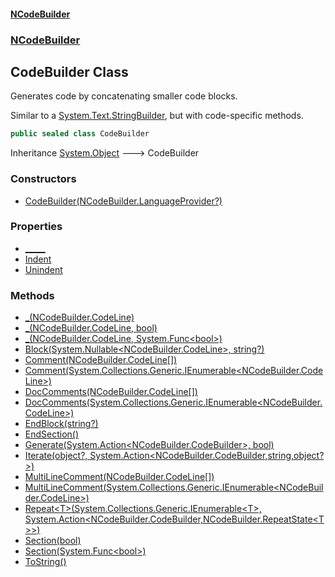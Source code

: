 #### [NCodeBuilder](./index.md 'index')
### [NCodeBuilder](./NCodeBuilder.md 'NCodeBuilder')
## CodeBuilder Class
Generates code by concatenating smaller code blocks.  





Similar to a [System.Text.StringBuilder](https://docs.microsoft.com/en-us/dotnet/api/System.Text.StringBuilder 'System.Text.StringBuilder'), but with code-specific methods.  
```csharp
public sealed class CodeBuilder
```
Inheritance [System.Object](https://docs.microsoft.com/en-us/dotnet/api/System.Object 'System.Object') &#129106; CodeBuilder  
### Constructors
- [CodeBuilder(NCodeBuilder.LanguageProvider?)](./NCodeBuilder-CodeBuilder-CodeBuilder(NCodeBuilder-LanguageProvider-).md 'NCodeBuilder.CodeBuilder.CodeBuilder(NCodeBuilder.LanguageProvider?)')
### Properties
- [_____](./NCodeBuilder-CodeBuilder-_____.md 'NCodeBuilder.CodeBuilder._____')
- [Indent](./NCodeBuilder-CodeBuilder-Indent.md 'NCodeBuilder.CodeBuilder.Indent')
- [Unindent](./NCodeBuilder-CodeBuilder-Unindent.md 'NCodeBuilder.CodeBuilder.Unindent')
### Methods
- [_(NCodeBuilder.CodeLine)](./NCodeBuilder-CodeBuilder-_(NCodeBuilder-CodeLine).md 'NCodeBuilder.CodeBuilder._(NCodeBuilder.CodeLine)')
- [_(NCodeBuilder.CodeLine, bool)](./NCodeBuilder-CodeBuilder-_(NCodeBuilder-CodeLine_bool).md 'NCodeBuilder.CodeBuilder._(NCodeBuilder.CodeLine, bool)')
- [_(NCodeBuilder.CodeLine, System.Func&lt;bool&gt;)](./NCodeBuilder-CodeBuilder-_(NCodeBuilder-CodeLine_System-Func-bool-).md 'NCodeBuilder.CodeBuilder._(NCodeBuilder.CodeLine, System.Func&lt;bool&gt;)')
- [Block(System.Nullable&lt;NCodeBuilder.CodeLine&gt;, string?)](./NCodeBuilder-CodeBuilder-Block(System-Nullable-NCodeBuilder-CodeLine-_string-).md 'NCodeBuilder.CodeBuilder.Block(System.Nullable&lt;NCodeBuilder.CodeLine&gt;, string?)')
- [Comment(NCodeBuilder.CodeLine[])](./NCodeBuilder-CodeBuilder-Comment(NCodeBuilder-CodeLine--).md 'NCodeBuilder.CodeBuilder.Comment(NCodeBuilder.CodeLine[])')
- [Comment(System.Collections.Generic.IEnumerable&lt;NCodeBuilder.CodeLine&gt;)](./NCodeBuilder-CodeBuilder-Comment(System-Collections-Generic-IEnumerable-NCodeBuilder-CodeLine-).md 'NCodeBuilder.CodeBuilder.Comment(System.Collections.Generic.IEnumerable&lt;NCodeBuilder.CodeLine&gt;)')
- [DocComments(NCodeBuilder.CodeLine[])](./NCodeBuilder-CodeBuilder-DocComments(NCodeBuilder-CodeLine--).md 'NCodeBuilder.CodeBuilder.DocComments(NCodeBuilder.CodeLine[])')
- [DocComments(System.Collections.Generic.IEnumerable&lt;NCodeBuilder.CodeLine&gt;)](./NCodeBuilder-CodeBuilder-DocComments(System-Collections-Generic-IEnumerable-NCodeBuilder-CodeLine-).md 'NCodeBuilder.CodeBuilder.DocComments(System.Collections.Generic.IEnumerable&lt;NCodeBuilder.CodeLine&gt;)')
- [EndBlock(string?)](./NCodeBuilder-CodeBuilder-EndBlock(string-).md 'NCodeBuilder.CodeBuilder.EndBlock(string?)')
- [EndSection()](./NCodeBuilder-CodeBuilder-EndSection().md 'NCodeBuilder.CodeBuilder.EndSection()')
- [Generate(System.Action&lt;NCodeBuilder.CodeBuilder&gt;, bool)](./NCodeBuilder-CodeBuilder-Generate(System-Action-NCodeBuilder-CodeBuilder-_bool).md 'NCodeBuilder.CodeBuilder.Generate(System.Action&lt;NCodeBuilder.CodeBuilder&gt;, bool)')
- [Iterate(object?, System.Action&lt;NCodeBuilder.CodeBuilder,string,object?&gt;)](./NCodeBuilder-CodeBuilder-Iterate(object-_System-Action-NCodeBuilder-CodeBuilder_string_object--).md 'NCodeBuilder.CodeBuilder.Iterate(object?, System.Action&lt;NCodeBuilder.CodeBuilder,string,object?&gt;)')
- [MultiLineComment(NCodeBuilder.CodeLine[])](./NCodeBuilder-CodeBuilder-MultiLineComment(NCodeBuilder-CodeLine--).md 'NCodeBuilder.CodeBuilder.MultiLineComment(NCodeBuilder.CodeLine[])')
- [MultiLineComment(System.Collections.Generic.IEnumerable&lt;NCodeBuilder.CodeLine&gt;)](./NCodeBuilder-CodeBuilder-MultiLineComment(System-Collections-Generic-IEnumerable-NCodeBuilder-CodeLine-).md 'NCodeBuilder.CodeBuilder.MultiLineComment(System.Collections.Generic.IEnumerable&lt;NCodeBuilder.CodeLine&gt;)')
- [Repeat&lt;T&gt;(System.Collections.Generic.IEnumerable&lt;T&gt;, System.Action&lt;NCodeBuilder.CodeBuilder,NCodeBuilder.RepeatState&lt;T&gt;&gt;)](./NCodeBuilder-CodeBuilder-Repeat-T-(System-Collections-Generic-IEnumerable-T-_System-Action-NCodeBuilder-CodeBuilder_NCodeBuilder-RepeatState-T--).md 'NCodeBuilder.CodeBuilder.Repeat&lt;T&gt;(System.Collections.Generic.IEnumerable&lt;T&gt;, System.Action&lt;NCodeBuilder.CodeBuilder,NCodeBuilder.RepeatState&lt;T&gt;&gt;)')
- [Section(bool)](./NCodeBuilder-CodeBuilder-Section(bool).md 'NCodeBuilder.CodeBuilder.Section(bool)')
- [Section(System.Func&lt;bool&gt;)](./NCodeBuilder-CodeBuilder-Section(System-Func-bool-).md 'NCodeBuilder.CodeBuilder.Section(System.Func&lt;bool&gt;)')
- [ToString()](./NCodeBuilder-CodeBuilder-ToString().md 'NCodeBuilder.CodeBuilder.ToString()')

